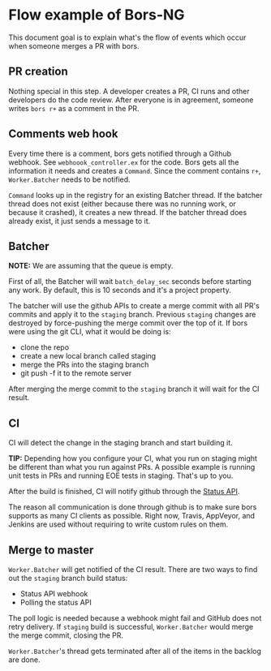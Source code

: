Flow example of Bors-NG
=======================

This document goal is to explain what's the flow of events which occur when
someone merges a PR with bors.

PR creation
-----------
Nothing special in this step. A developer creates a PR, CI runs and other developers
do the code review. After everyone is in agreement, someone writes `bors r+`
as a comment in the PR.

Comments web hook
-----------------
Every time there is a comment, bors gets notified through a Github webhook.
See `webhoook_controller.ex` for the code.
Bors gets all the information it needs and creates a `Command`.
Since the comment contains `r+`, `Worker.Batcher` needs to be notified.

`Command` looks up in the registry for an existing Batcher thread.
If the batcher thread does not exist (either because there was no running work,
or because it crashed), it creates a new thread. If the batcher thread does
already exist, it just sends a message to it.

Batcher
-------
**NOTE:** We are assuming that the queue is empty.

First of all, the Batcher will wait `batch_delay_sec` seconds before starting any work.
By default, this is 10 seconds and it's a project property.

The batcher will use the github APIs to create a merge commit with all PR's commits
and apply it to the `staging` branch.
Previous `staging` changes are destroyed by force-pushing the merge commit over
the top of it. If bors were using the git CLI, what it would be doing is:

 - clone the repo
 - create a new local branch called staging
 - merge the PRs into the staging branch
 - git push -f it to the remote server

After merging the merge commit to the `staging` branch it will wait for the CI result.

 CI
 --
CI will detect the change in the staging branch and start building it.

**TIP:** Depending how you configure your CI, what you run on staging might be
different than what you run against PRs. A possible example is running unit
tests in PRs and running EOE tests in staging. That's up to you.

After the build is finished, CI will notify github through the
[Status API](https://github.com/blog/1227-commit-status-api).

The reason all communication is done through github is to make sure bors supports
as many CI clients as possible. Right now, Travis, AppVeyor, and Jenkins are used
without requiring to write custom rules on them.

Merge to master
---------------
`Worker.Batcher` will get notified of the CI result. There are two ways to find
out the `staging` branch build status:
 - Status API webhook
 - Polling the status API

The poll logic is needed because a webhook might fail and GitHub does not retry delivery.
If `staging` build is successful, `Worker.Batcher` would merge the merge commit,
closing the PR.

`Worker.Batcher`'s thread gets terminated after all of the items in the backlog are done.
